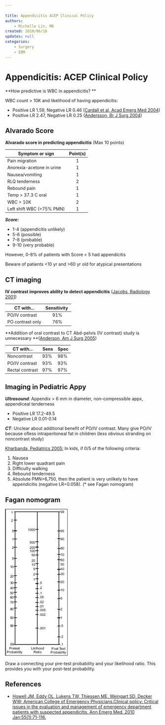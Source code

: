 ```yaml
---

title: Appendicitis ACEP Clinical Policy
authors:
    - Michelle Lin, MD
created: 2010/06/18
updates: null
categories:
    - Surgery
    - EBM
---
```


# Appendicitis: ACEP Clinical Policy

**How predictive is WBC in appendicitis? **

WBC count > 10K and likelihood of having appendicitis:

- Positive LR 1.59, Negative LR 0.46 ([Cardall et al, Acad Emerg Med 2004](http://onlinelibrary.wiley.com/doi/10.1197/j.aem.2004.04.011/abstract))
- Positive LR 2.47, Negative LR 0.25 ([Andersson, Br J Surg 2004](http://onlinelibrary.wiley.com/doi/10.1002/bjs.4464/abstract?deniedAccessCustomisedMessage=&userIsAuthenticated=false))

## Alvarado Score

**Alvarado score in predicting appendicitis** (Max 10 points)

| Symptom or sign           | Point(s) |
| ------------------------- | :------: |
| Pain migration            |     1    |
| Anorexia-acetone in urine |     1    |
| Nausea/vomiting           |     1    |
| RLQ tenderness            |     2    |
| Rebound pain              |     1    |
| Temp > 37.3 C oral        |     1    |
| WBC > 10K                 |     2    |
| Left shift WBC (>75% PMN) |     1    |

**_Score:_** 

- 1-4 (appendicitis unlikely)
- 5-6 (possible)
- 7-8 (probable)
- 9-10 (very probable)

However, 0-8% of patients with Score &lt; 5 had appendicitis

Beware of patients &lt;10 yr and >60 yr old for atypical presentations

## CT imaging

**IV contrast improves ability to detect appendicitis** ([Jacobs, Radiology 2001](http://radiology.rsna.org/content/220/3/683.long)) 

| CT with...       | Sensitivity  |
| ---------------- | :----------: |
| PO/IV contrast   |      91%     |
| PO contrast only |      76%     |

**Addition of oral contrast to CT Abd-pelvis (IV contrast) study is unnecessary **([Anderson, Am J Surg 2005](https://secure.muhealth.org/~ed/students/articles/ajs_190_p0474.pdf))

| CT with...      | Sens | Spec |
| --------------- | ---- | ---- |
| Noncontrast     | 93%  | 98%  |
| PO/IV contrast  | 93%  | 93%  |
| Rectal contrast | 97%  | 97%  |

## Imaging in Pediatric Appy

**_Ultrasound_**: Appendix > 6 mm in diameter, non-compressible appx, appendiceal tenderness 

- Positive LR 17.2-49.5
- Negative LR 0.01-0.14

**_CT_**: Unclear about additional benefit of PO/IV contrast. Many give PO/IV because ofless intraperitoneal fat in children (less obvious stranding on noncontrast study)

[Kharbanda, Pediatrics 2005:](http://pediatrics.aappublications.org/content/116/3/709.short) In kids, if 0/5 of the following criteria: 

1. Nausea
2. Right lower quadrant pain
3. Difficulty walking
4. Rebound tenderness
5. Absolute PMN>6,750, then the patient is very unlikely to have appendicitis (negative LR=0.058). (\* see Fagan nomogram)

## Fagan nomogram

![](image-1.png)

Draw a connecting your pre-test probability and your likelihood ratio. This provides you with your post-test probability.

## References

- [Howell JM, Eddy OL, Lukens TW, Thiessen ME, Weingart SD, Decker WW; American College of Emergency Physicians.Clinical policy: Critical issues in the evaluation and management of emergency department patients with suspected appendicitis. Ann Emerg Med. 2010 Jan;55(1):71-116.](http://www.ncbi.nlm.nih.gov/pubmed/20116016)
